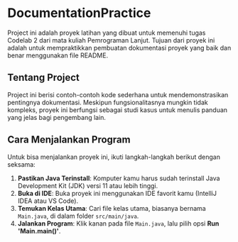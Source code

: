 # DocumentationPractice

Project ini adalah proyek latihan yang dibuat untuk memenuhi tugas Codelab 2 dari mata kuliah Pemrograman Lanjut. Tujuan dari proyek ini adalah untuk mempraktikkan pembuatan dokumentasi proyek yang baik dan benar menggunakan file README.

## Tentang Project

Project ini berisi contoh-contoh kode sederhana untuk mendemonstrasikan pentingnya dokumentasi. Meskipun fungsionalitasnya mungkin tidak kompleks, proyek ini berfungsi sebagai studi kasus untuk menulis panduan yang jelas bagi pengembang lain.

## Cara Menjalankan Program

Untuk bisa menjalankan proyek ini, ikuti langkah-langkah berikut dengan seksama:

1.  **Pastikan Java Terinstall**: Komputer kamu harus sudah terinstall Java Development Kit (JDK) versi 11 atau lebih tinggi.
2.  **Buka di IDE**: Buka proyek ini menggunakan IDE favorit kamu (IntelliJ IDEA atau VS Code).
3.  **Temukan Kelas Utama**: Cari file kelas utama, biasanya bernama `Main.java`, di dalam folder `src/main/java`.
4.  **Jalankan Program**: Klik kanan pada file `Main.java`, lalu pilih opsi **Run 'Main.main()'**.
